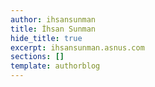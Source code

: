 ```yaml
---
author: ihsansunman
title: İhsan Sunman
hide_title: true
excerpt: ihsansunman.asnus.com
sections: []
template: authorblog
---
```


